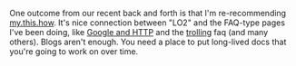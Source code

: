 One outcome from our recent back and forth is that I'm re-recommending <a href="http://my.this.how/davewiner/howtosInLittleOutliner.opml">my.this.how</a>. It's nice connection between "LO2" and the FAQ-type pages I've been doing, like <a href="http://this.how/googleAndHttp">Google and HTTP</a> and the <a href="http://this.how/trolls">trolling</a> faq (and many others). Blogs aren't enough. You need a place to put long-lived docs that you're going to work on over time. 
